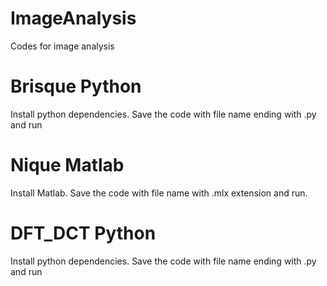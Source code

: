# ImageAnalysis
Codes for image analysis
# Brisque Python
Install python dependencies. Save the code with file name ending with .py and run 
# Nique Matlab
Install Matlab. Save the code with file name with .mlx extension and run.
# DFT_DCT Python
Install python dependencies. Save the code with file name ending with .py and run
